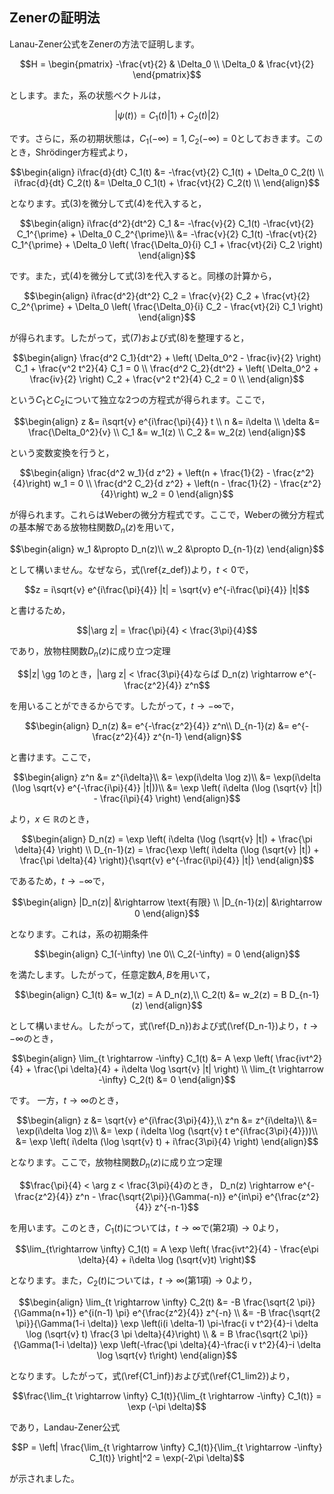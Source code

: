 ## Zenerの証明法
Lanau-Zener公式をZenerの方法で証明します。

```math
H = 
\begin{pmatrix}
    -\frac{vt}{2} & \Delta_0 \\
    \Delta_0 & \frac{vt}{2}
\end{pmatrix}
```
とします。また，系の状態ベクトルは，
```math
  |\psi(t) \rangle = C_1(t) |1\rangle + C_2(t) |2\rangle
```
です。さらに，系の初期状態は，$`C_1(-\infty) = 1, C_2(-\infty) = 0`$としておきます。このとき，Shrödinger方程式より，
```math
\begin{align}
    i\frac{d}{dt} C_1(t)
    &= -\frac{vt}{2} C_1(t) + \Delta_0 C_2(t) \\
    i\frac{d}{dt} C_2(t)
    &= \Delta_0 C_1(t) + \frac{vt}{2} C_2(t) \\
\end{align}
```
となります。式(3)を微分して式(4)を代入すると，
```math
\begin{align}
    i\frac{d^2}{dt^2} C_1
    &= -\frac{v}{2} C_1(t) -\frac{vt}{2} C_1^{\prime} + \Delta_0 C_2^{\prime}\\
    &= -\frac{v}{2} C_1(t) -\frac{vt}{2} C_1^{\prime} + \Delta_0 \left( \frac{\Delta_0}{i} C_1 + \frac{vt}{2i} C_2 \right)
\end{align}
```
です。また，式(4)を微分して式(3)を代入すると。同様の計算から，
```math
\begin{align}
    i\frac{d^2}{dt^2} C_2
    = \frac{v}{2} C_2 + \frac{vt}{2} C_2^{\prime} + \Delta_0 \left( \frac{\Delta_0}{i} C_2 - \frac{vt}{2i} C_1 \right)
\end{align}
```
が得られます。したがって，式(7)および式(8)を整理すると，
```math
\begin{align}
    \frac{d^2 C_1}{dt^2} + \left( \Delta_0^2 - \frac{iv}{2} \right) C_1 + \frac{v^2 t^2}{4} C_1
    = 0 \\
    \frac{d^2 C_2}{dt^2} + \left( \Delta_0^2 + \frac{iv}{2} \right) C_2 + \frac{v^2 t^2}{4} C_2
    = 0 \\
\end{align}
```
という$`C_1`$と$`C_2`$について独立な2つの方程式が得られます。ここで，
```math
\begin{align}
    z &= i\sqrt{v} e^{i\frac{\pi}{4}} t \\
    n &= i\delta \\
    \delta &= \frac{\Delta_0^2}{v} \\
    C_1 &= w_1(z) \\
    C_2 &= w_2(z)
\end{align}
```
という変数変換を行うと，
```math
\begin{align}
    \frac{d^2 w_1}{d z^2} + \left(n + \frac{1}{2} - \frac{z^2}{4}\right) w_1
    = 0 \\
    \frac{d^2 C_2}{d z^2} + \left(n - \frac{1}{2} - \frac{z^2}{4}\right) w_2
    = 0
\end{align}
```
が得られます。これらはWeberの微分方程式です。ここで，Weberの微分方程式の基本解である放物柱関数$`D_n(z)`$を用いて，
```math
\begin{align}
    w_1 &\propto D_n(z)\\
    w_2 &\propto D_{n-1}(z)
\end{align}
```
として構いません。なぜなら，式(\ref{z_def})より，$`t<0`$で，
```math
z
= i\sqrt{v} e^{i\frac{\pi}{4}} |t|
= \sqrt{v} e^{-i\frac{\pi}{4}} |t|
```
と書けるため，
```math
|\arg z| = \frac{\pi}{4} < \frac{3\pi}{4}
```
であり，放物柱関数$`D_n(z)`$に成り立つ定理
```math
|z| \gg 1のとき，|\arg z| < \frac{3\pi}{4}ならば
D_n(z) \rightarrow e^{-\frac{z^2}{4}} z^n
```
を用いることができるからです。したがって，$`t \rightarrow - \infty`$で，
```math
\begin{align}
    D_n(z) &= e^{-\frac{z^2}{4}} z^n\\
    D_{n-1}(z) &= e^{-\frac{z^2}{4}} z^{n-1}
\end{align}
```
と書けます。ここで，
```math
\begin{align}
    z^n
    &= z^{i\delta}\\
    &= \exp(i\delta \log z)\\
    &= \exp(i\delta (\log \sqrt{v} e^{-\frac{i\pi}{4}} |t|))\\
    &= \exp \left( i\delta (\log (\sqrt{v} |t|) - \frac{i\pi}{4} \right)
\end{align}
```
より，$`x \in \mathbb{R}`$のとき，
```math
\begin{align}
    D_n(z)
    = \exp \left( i\delta (\log (\sqrt{v} |t|) + \frac{\pi \delta}{4} \right) \\
    D_{n-1}(z)
    = \frac{\exp \left( i\delta (\log (\sqrt{v} |t|) + \frac{\pi \delta}{4} \right)}{\sqrt{v} e^{-\frac{i\pi}{4}} |t|}
\end{align}
```
であるため，$`t \rightarrow -\infty`$で，
```math
\begin{align}
    |D_n(z)| &\rightarrow \text{有限} \\
    |D_{n-1}(z)| &\rightarrow 0
\end{align}
```
となります。これは，系の初期条件
```math
\begin{align}
    C_1(-\infty) \ne 0\\
    C_2(-\infty) = 0
\end{align}
```
を満たします。したがって，任意定数$`A,B`$を用いて，
```math
\begin{align}
    C_1(t) &= w_1(z) = A D_n(z),\\
    C_2(t) &= w_2(z) = B D_{n-1}(z)
\end{align}
```
として構いません。したがって，式(\ref{D_n})および式(\ref{D_n-1})より，$`t \rightarrow -\infty`$のとき，
```math
\begin{align}
    \lim_{t \rightarrow -\infty} C_1(t)
    &= A \exp \left( \frac{ivt^2}{4} + \frac{\pi \delta}{4} + i\delta \log \sqrt{v} |t| \right) \\
    \lim_{t \rightarrow -\infty} C_2(t)
    &= 0
\end{align}
```
です。
一方，$`t \rightarrow \infty`$のとき，
```math
\begin{align}
    z &= \sqrt{v} e^{i\frac{3\pi}{4}},\\
    z^n
    &= z^{i\delta}\\
    &= \exp(i\delta \log z)\\
    &= \exp ( i\delta \log (\sqrt{v} t e^{i\frac{3\pi}{4}}))\\
    &= \exp \left( i\delta (\log \sqrt{v} t) + i\frac{3\pi}{4} \right)
\end{align}
```
となります。ここで，放物柱関数$`D_n(z)`$に成り立つ定理
```math
\frac{\pi}{4} < \arg z < \frac{3\pi}{4}のとき，
D_n(z) \rightarrow e^{-\frac{z^2}{4}} z^n - \frac{\sqrt{2\pi}}{\Gamma(-n)} e^{in\pi} e^{\frac{z^2}{4}} z^{-n-1}
```
を用います。このとき，$`C_1(t)`$については，$`t \rightarrow \infty`$で(第2項)$`\rightarrow 0`$より，
```math
\lim_{t\rightarrow \infty} C_1(t)
= A \exp \left( \frac{ivt^2}{4} - \frac{e\pi \delta}{4} + i\delta \log (\sqrt{v}t) \right)
```
となります。また，$`C_2(t)`$については，$`t \rightarrow \infty`$(第1項)$`\rightarrow 0`$より，
```math
\begin{align}
    \lim_{t \rightarrow \infty} C_2(t)
    &= -B \frac{\sqrt{2 \pi}}{\Gamma(n+1)} e^{i(n-1) \pi} e^{\frac{z^2}{4}} z^{-n} \\
    &= -B \frac{\sqrt{2 \pi}}{\Gamma(1-i \delta)} \exp \left(i(i \delta-1) \pi-\frac{i v t^2}{4}-i \delta \log (\sqrt{v} t) \frac{3 \pi   \delta}{4}\right) \\
    & = B \frac{\sqrt{2 \pi}}{\Gamma(1-i \delta)} \exp \left(-\frac{\pi \delta}{4}-\frac{i v t^2}{4}-i \delta \log \sqrt{v} t\right)
\end{align}
```
となります。したがって，式(\ref{C1_inf})および式(\ref{C1_lim2})より，
```math
\frac{\lim_{t \rightarrow \infty} C_1(t)}{\lim_{t \rightarrow -\infty} C_1(t)}
= \exp (-\pi \delta)
```
であり，Landau-Zener公式
```math
P
= \left| \frac{\lim_{t \rightarrow \infty} C_1(t)}{\lim_{t \rightarrow -\infty} C_1(t)} \right|^2
= \exp(-2\pi \delta)
```
が示されました。